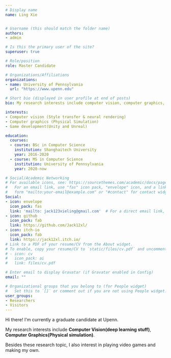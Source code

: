 ```yaml
---
# Display name
name: Ling Xie


# Username (this should match the folder name)
authors:
- admin

# Is this the primary user of the site?
superuser: true

# Role/position
role: Master Candidate

# Organizations/Affiliations
organizations:
- name: University of Pennsylvania
  url: "https://www.upenn.edu"

# Short bio (displayed in user profile at end of posts)
bio: My research interests include computer vision, computer graphics, and Deep learning.

interests:
- Computer vision (Style transfer & neural rendering)
- Computer graphics (Physical Simulation)
- Game development(Unity and Unreal)

education:
  courses:
  - course: BSc in Computer Science
    institution: Shanghaitech University
    year: 2016-2020
  - course: MS in Computer Science
    institution: University of Pennsylvania
    year: 2020-now

# Social/Academic Networking
# For available icons, see: https://sourcethemes.com/academic/docs/page-builder/#icons
#   For an email link, use "fas" icon pack, "envelope" icon, and a link in the
#   form "mailto:your-email@example.com" or "#contact" for contact widget.
Social:
- icon: envelope
  icon_pack: fas
  link: 'mailto: jack123xieling@gmail.com'  # For a direct email link, use "mailto:test@example.org".
- icon: github
  icon_pack: fab
  link: https://github.com/Jack12xl/
- icon: itch-io
  icon_pack: fab
  link: https://jack12xl.itch.io/ 
# Link to a PDF of your resume/CV from the About widget.
# To enable, copy your resume/CV to `static/files/cv.pdf` and uncomment the lines below.
# - icon: cv
#   icon_pack: ai
#   link: files/cv.pdf

# Enter email to display Gravatar (if Gravatar enabled in Config)
email: ""

# Organizational groups that you belong to (for People widget)
#   Set this to `[]` or comment out if you are not using People widget.
user_groups:
- Researchers
- Visitors
---
```


Hi there! I'm currently a graduate candidate at Upenn.

My research interests include **Computer Vision(deep learning stuff)**, **Computer Graphics(Physical simulation)**.

Besides these research topic, I also interest in playing video games and making my own. 
<!-- Sometimes, I would live stream my playing games on Bilibili. Feel free to subscribe at my [living site](https://live.bilibili.com/22584735?visit_id=8qrvtfumaoow). Check my **stream** tab for more info. -->
